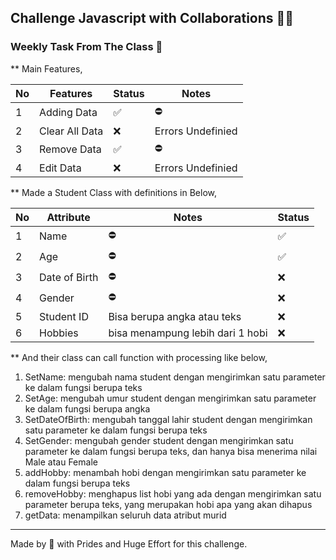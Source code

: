 ## Challenge Javascript with Collaborations 💫🥂

### Weekly Task From The Class 🌱

** Main Features,

|No|Features      |Status|Notes                       |
|--|--------------|------|----------------------------|
|1|Adding Data    |  ✅  |  ⛔                       |
|2|Clear All Data |  ❌  |Errors Undefinied          |
|3|Remove Data    |  ✅  |  ⛔                       |
|4|Edit Data      |  ❌  |Errors Undefinied          |

** Made a Student Class with definitions in Below,

|No|Attribute   |Notes                             |Status|
|--|------------|----------------------------------|------|
|1|Name         |                ⛔                |  ✅  |
|2|Age          |                ⛔                |  ✅  |
|3|Date of Birth|                ⛔                |  ❌  |
|4|Gender       |                ⛔                |  ❌  |
|5|Student ID   | Bisa berupa angka atau teks      |  ❌  |
|6|Hobbies      | bisa menampung lebih dari 1 hobi |  ❌  |

** And their class can call function with processing like below,

1. SetName: mengubah nama student dengan mengirimkan satu parameter ke dalam fungsi berupa teks
2. SetAge: mengubah umur student dengan mengirimkan satu parameter ke dalam fungsi berupa angka
3. SetDateOfBirth: mengubah tanggal lahir student dengan mengirimkan satu parameter ke dalam fungsi berupa teks
4. SetGender: mengubah gender student dengan mengirimkan satu parameter ke dalam fungsi berupa teks, dan hanya
bisa menerima nilai Male atau Female
5. addHobby: menambah hobi dengan mengirimkan satu parameter ke dalam fungsi berupa teks
6. removeHobby: menghapus list hobi yang ada dengan mengirimkan satu parameter berupa teks, yang merupakan hobi
apa yang akan dihapus
7. getData: menampilkan seluruh data atribut murid

---
Made by 💜 with Prides and Huge Effort for this challenge.